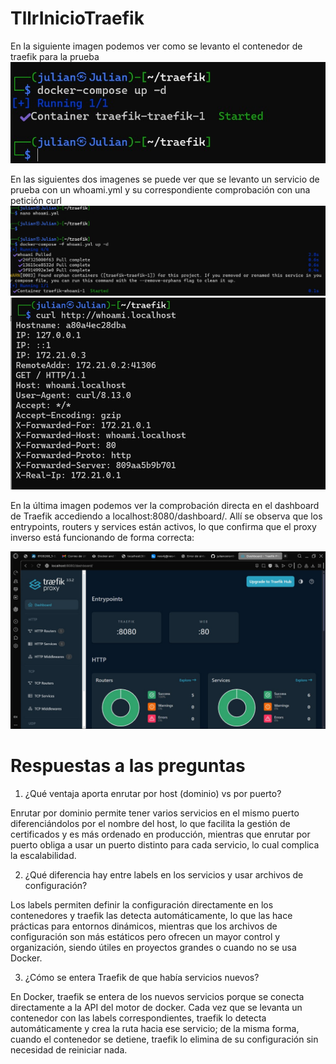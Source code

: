 # TllrInicioTraefik

En la siguiente imagen podemos ver como se levanto el contenedor de traefik para la prueba 
![Texto alternativo](https://github.com/julianceron64/TllrInicioTraefik/blob/main/1.jpg?raw=true)

En las siguientes dos imagenes se puede ver que se levanto un servicio de prueba con un whoami.yml y su correspondiente comprobación con una petición curl
![Texto alternativo](https://github.com/julianceron64/TllrInicioTraefik/blob/main/2.jpg?raw=true)
![Texto alternativo](https://github.com/julianceron64/TllrInicioTraefik/blob/main/3.jpg?raw=true)

En la última imagen podemos ver la comprobación directa en el dashboard de Traefik accediendo a localhost:8080/dashboard/. Allí se observa que los entrypoints, routers y services están activos, lo que confirma que el proxy inverso está funcionando de forma correcta:

![Texto alternativo](https://github.com/julianceron64/TllrInicioTraefik/blob/main/4.jpg?raw=true)

# Respuestas a las preguntas

1. ¿Qué ventaja aporta enrutar por host (dominio) vs por puerto?

Enrutar por dominio permite tener varios servicios en el mismo puerto diferenciándolos por el nombre del host, lo que facilita la gestión de certificados y es más ordenado en producción, mientras que enrutar por puerto obliga a usar un puerto distinto para cada servicio, lo cual complica la escalabilidad.

2. ¿Qué diferencia hay entre labels en los servicios y usar archivos de configuración?

Los labels permiten definir la configuración directamente en los contenedores y traefik las detecta automáticamente, lo que las hace prácticas para entornos dinámicos, mientras que los archivos de configuración son más estáticos pero ofrecen un mayor control y organización, siendo útiles en proyectos grandes o cuando no se usa Docker.

3. ¿Cómo se entera Traefik de que había servicios nuevos?

En Docker, traefik se entera de los nuevos servicios porque se conecta directamente a la API del motor de docker. Cada vez que se levanta un contenedor con las labels correspondientes, traefik lo detecta automáticamente y crea la ruta hacia ese servicio; de la misma forma, cuando el contenedor se detiene, traefik lo elimina de su configuración sin necesidad de reiniciar nada.
